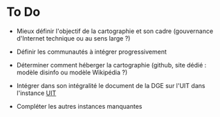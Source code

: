 # To Do 

- Mieux définir l'objectif de la cartographie et son cadre (gouvernance d'Internet technique ou au sens large ?)

- Définir les communautés à intégrer progressivement

- Déterminer comment héberger la cartographie (github, site dédié : modèle disinfo ou modèle Wikipédia ?)

- Intégrer dans son intégralité le document de la DGE sur l'UIT dans l'instance [UIT](Instances/UIT.md)

- Compléter les autres instances manquantes